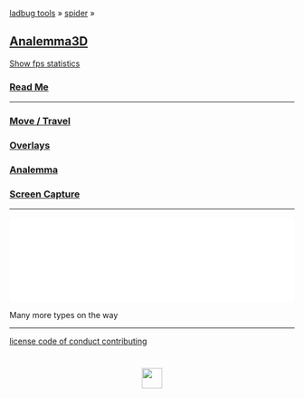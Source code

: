 
<style>

.menuContainer h2 { margin: 10px 0; }
.menuContainer h3 { margin: 0 }
.menuContainer p { margin: 0 }

</style>

[ladbug tools]( https://ladybug-tools.github.io/ ) &raquo;
[spider]( ../index.html ) &raquo;

## [Analemma3D]( index.html )

<a href="javascript:(function(){var script=document.createElement('script');script.onload=function(){var stats=new Stats();document.body.appendChild(stats.dom);requestAnimationFrame(function loop(){stats.update();requestAnimationFrame(loop)});};script.src='http://rawgit.com/mrdoob/stats.js/master/build/stats.min.js';document.head.appendChild(script);})()" title="Mr.doob's Stats.js / frames per second" >Show fps statistics</a>

### [Read Me]( #README.md )

***

### [Move / Travel]( #menus/menu-move.md )
### [Overlays]( #menus/menu-overlays.md )
### [Analemma]( #menus/menu-analemma.md )
### [Screen Capture]( #menus/menu-screen-capture.md "Create an animated GIF" )

<!--
### [Sun Range]( #menus/menu-sun-range.md )
### [Solar Access]( #menus/menu-solar-access.md )

### [Skew Test]( #menus/menu-skew-test.md )
### [EPW JSON]( #menus/menu-epw-json.md "EnergyPlus Weather Files in 3D" )
### [EPW Play Weather]( #menus/menu-epw-json-play.md "Play EPW Weather Files in 3D" )
-->

***



<iframe id = "ifrMenu" src = "plugins/mnu-overlays.html"  width = "100%" frameBorder = "0" ></iframe>

Many more types on the way

***

[license         ]( #../pages/license.md )
[code of conduct ]( #../pages/code-of-conduct.md )
[contributing    ]( #../pages/contributing.md )
<!-- [settings        ]( #menus/menu-settings.md ) -->

<h1 style=text-align:center; ><img src=https://ladybug-tools.github.io/images/graph/ladybug.png width=36 ></h1>
